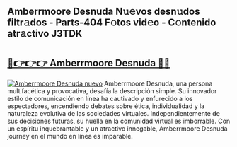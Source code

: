 ## Amberrmoore Desnuda N𝚞𝚎vos desn𝚞dos filtr𝚊dos - Parts-404 F𝚘tos vid𝚎o - C𝚘ntenido atr𝚊ctivo J3TDK

# <h2><a href="http://mb18qz.tromn.icu/?c=Amberrmoore+Desnuda">🔗👉👉👉 Amberrmoore Desnuda 🔗🔗</a></h2>

[![Amberrmoore Desnuda nuevo](https://i.imgur.com/pEAQMta.gif)](http://mb18qz.tromn.icu/?c=Amberrmoore+Desnuda)
Amberrmoore Desnuda, una persona multifacética y provocativa, desafía la descripción simple. Su innovador estilo de comunicación en línea ha cautivado y enfurecido a los espectadores, encendiendo debates sobre ética, individualidad y la naturaleza evolutiva de las sociedades virtuales. Independientemente de sus decisiones futuras, su huella en la comunidad virtual es imborrable. Con un espíritu inquebrantable y un atractivo innegable, Amberrmoore Desnuda journey en el mundo en línea es imparable.
